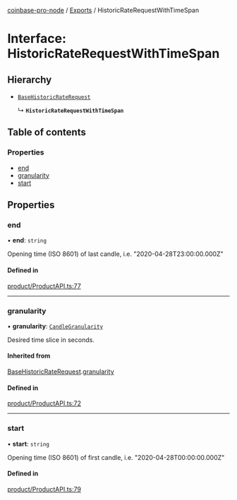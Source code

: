[coinbase-pro-node](../README.md) / [Exports](../modules.md) / HistoricRateRequestWithTimeSpan

# Interface: HistoricRateRequestWithTimeSpan

## Hierarchy

- [`BaseHistoricRateRequest`](BaseHistoricRateRequest.md)

  ↳ **`HistoricRateRequestWithTimeSpan`**

## Table of contents

### Properties

- [end](HistoricRateRequestWithTimeSpan.md#end)
- [granularity](HistoricRateRequestWithTimeSpan.md#granularity)
- [start](HistoricRateRequestWithTimeSpan.md#start)

## Properties

### end

• **end**: `string`

Opening time (ISO 8601) of last candle, i.e. "2020-04-28T23:00:00.000Z"

#### Defined in

[product/ProductAPI.ts:77](https://github.com/bennycode/coinbase-pro-node/blob/dacd532/src/product/ProductAPI.ts#L77)

---

### granularity

• **granularity**: [`CandleGranularity`](../enums/CandleGranularity.md)

Desired time slice in seconds.

#### Inherited from

[BaseHistoricRateRequest](BaseHistoricRateRequest.md).[granularity](BaseHistoricRateRequest.md#granularity)

#### Defined in

[product/ProductAPI.ts:72](https://github.com/bennycode/coinbase-pro-node/blob/dacd532/src/product/ProductAPI.ts#L72)

---

### start

• **start**: `string`

Opening time (ISO 8601) of first candle, i.e. "2020-04-28T00:00:00.000Z"

#### Defined in

[product/ProductAPI.ts:79](https://github.com/bennycode/coinbase-pro-node/blob/dacd532/src/product/ProductAPI.ts#L79)
